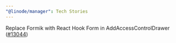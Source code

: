 ```yaml
---
"@linode/manager": Tech Stories
---
```


Replace Formik with React Hook Form in AddAccessControlDrawer  ([#13044](https://github.com/linode/manager/pull/13044))
